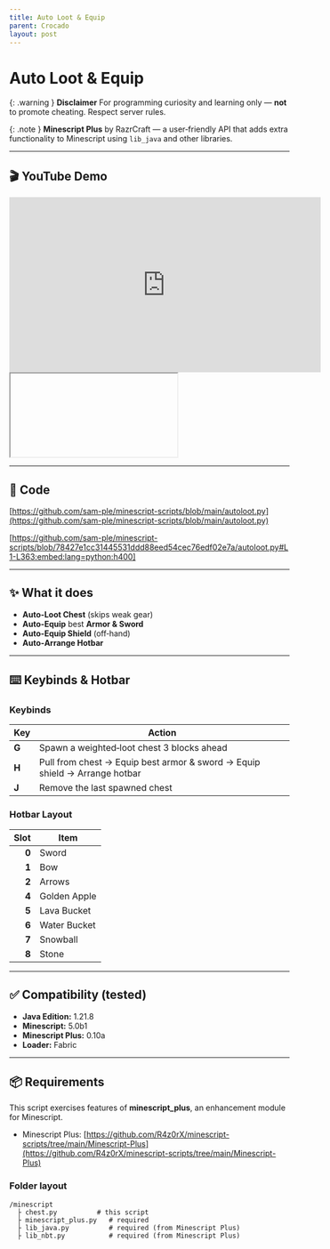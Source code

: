 ```yaml
---
title: Auto Loot & Equip
parent: Crocado
layout: post
---
```


# Auto Loot & Equip

{: .warning }
**Disclaimer** For programming curiosity and learning only — **not** to promote cheating. Respect server rules.

{: .note }
**Minescript Plus** by RazrCraft — a user‑friendly API that adds extra functionality to Minescript using `lib_java` and other libraries.

---

## 🎬 YouTube Demo

<div class="youtube">
<iframe width="560" height="315" src="https://www.youtube.com/embed/eNoHxQNJuuA?si=HQyMHTzuEGuwNVhx" title="YouTube video player" frameborder="0" allow="accelerometer; autoplay; clipboard-write; encrypted-media; gyroscope; picture-in-picture; web-share" referrerpolicy="strict-origin-when-cross-origin" allowfullscreen></iframe>
</div>

<div class="youtube">
<iframe class="fastyt" data-src="//www.youtube.com/embed/eNoHxQNJuuA" data-alt="動画の説明" ></iframe>
</div>

---

## 🧩 Code

[https://github.com/sam-ple/minescript-scripts/blob/main/autoloot.py](https://github.com/sam-ple/minescript-scripts/blob/main/autoloot.py)

[https://github.com/sam-ple/minescript-scripts/blob/78427e1cc31445531ddd88eed54cec76edf02e7a/autoloot.py#L1-L363:embed:lang=python:h400]

---

## ✨ What it does

* **Auto‑Loot Chest** (skips weak gear)
* **Auto‑Equip** best **Armor & Sword**
* **Auto‑Equip Shield** (off‑hand)
* **Auto‑Arrange Hotbar**

---

## ⌨️ Keybinds & Hotbar

### Keybinds

| Key   | Action                                                                     |
| ----- | -------------------------------------------------------------------------- |
| **G** | Spawn a weighted‑loot chest 3 blocks ahead                                 |
| **H** | Pull from chest → Equip best armor & sword → Equip shield → Arrange hotbar |
| **J** | Remove the last spawned chest                                              |

### Hotbar Layout

|  Slot | Item         |
| ----: | ------------ |
| **0** | Sword        |
| **1** | Bow          |
| **2** | Arrows       |
| **4** | Golden Apple |
| **5** | Lava Bucket  |
| **6** | Water Bucket |
| **7** | Snowball     |
| **8** | Stone        |

---

## ✅ Compatibility (tested)

* **Java Edition:** 1.21.8
* **Minescript:** 5.0b1
* **Minescript Plus:** 0.10a
* **Loader:** Fabric

---

## 📦 Requirements

This script exercises features of **minescript\_plus**, an enhancement module for Minescript.

* Minescript Plus: [https://github.com/R4z0rX/minescript-scripts/tree/main/Minescript-Plus](https://github.com/R4z0rX/minescript-scripts/tree/main/Minescript-Plus)

### Folder layout

```
/minescript
  ├ chest.py          # this script
  ├ minescript_plus.py   # required
  ├ lib_java.py          # required (from Minescript Plus)
  ├ lib_nbt.py           # required (from Minescript Plus)
```

